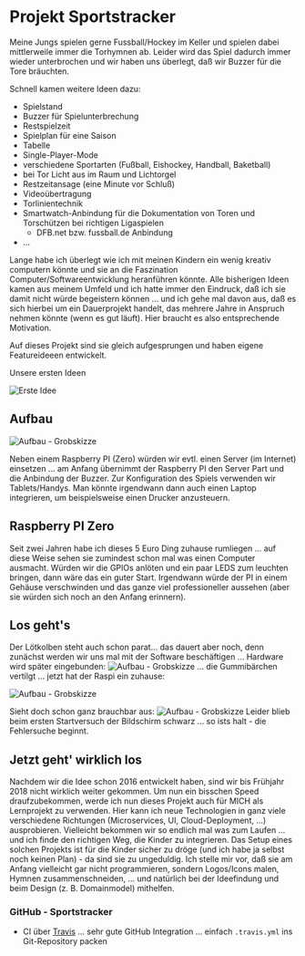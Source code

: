 # Projekt Sportstracker

Meine Jungs spielen gerne Fussball/Hockey im Keller und spielen dabei mittlerweile immer die Torhymnen ab. Leider wird das Spiel dadurch immer wieder unterbrochen und wir haben uns überlegt, daß wir Buzzer für die Tore bräuchten.

Schnell kamen weitere Ideen dazu:

* Spielstand
* Buzzer für Spielunterbrechung
* Restspielzeit
* Spielplan für eine Saison
* Tabelle
* Single-Player-Mode
* verschiedene Sportarten (Fußball, Eishockey, Handball, Baketball)
* bei Tor Licht aus im Raum und Lichtorgel
* Restzeitansage (eine Minute vor Schluß)
* Videoübertragung
* Torlinientechnik
* Smartwatch-Anbindung für die Dokumentation von Toren und Torschützen bei richtigen Ligaspielen
  * DFB.net bzw. fussball.de Anbindung
* ...

Lange habe ich überlegt wie ich mit meinen Kindern ein wenig kreativ computern könnte und sie an die Faszination Computer/Softwareentwicklung heranführen könnte. Alle bisherigen Ideen kamen aus meinem Umfeld und ich hatte immer den Eindruck, daß ich sie damit nicht würde begeistern können ... und ich gehe mal davon aus, daß es sich hierbei um ein Dauerprojekt handelt, das mehrere Jahre in Anspruch nehmen könnte (wenn es gut läuft). Hier braucht es also entsprechende Motivation.

Auf dieses Projekt sind sie gleich aufgesprungen und haben eigene Featureideeen entwickelt.

Unsere ersten Ideen

![Erste Idee](images/sportstracker/sportstracker_wieEsAnfing1.jpg)

## Aufbau

![Aufbau - Grobskizze](images/sportstracker/sportstracker_aufbau.jpg)

Neben einem Raspberry PI (Zero) würden wir evtl. einen Server (im Internet) einsetzen ... am Anfang übernimmt der Raspberry PI den Server Part und die Anbindung der Buzzer. Zur Konfiguration des Spiels verwenden wir Tablets/Handys. Man könnte irgendwann dann auch einen Laptop integrieren, um beispielsweise einen Drucker anzusteuern.

## Raspberry PI Zero

Seit zwei Jahren habe ich dieses 5 Euro Ding zuhause rumliegen ... auf diese Weise sehen sie zumindest schon mal was einen Computer ausmacht. Würden wir die GPIOs anlöten und ein paar LEDS zum leuchten bringen, dann wäre das ein guter Start. Irgendwann würde der PI in einem Gehäuse verschwinden und das ganze viel professioneller aussehen (aber sie würden sich noch an den Anfang erinnern).

## Los geht's

Der Lötkolben steht auch schon parat... das dauert aber noch, denn zunächst werden wir uns mal mit der Software beschäftigen ... Hardware wird später eingebunden:
![Aufbau - Grobskizze](images/sportstracker/sportstracker_esGehtLos1.jpg)
... die Gummibärchen vertilgt ... jetzt hat der Raspi ein zuhause:

![Aufbau - Grobskizze](images/sportstracker/sportstracker_erstesGehaeuse1.jpg)

Sieht doch schon ganz brauchbar aus:
![Aufbau - Grobskizze](images/sportstracker/sportstracker_erstesGehaeuse2.jpg)
Leider blieb beim ersten Startversuch der Bildschirm schwarz ... so ists halt - die Fehlersuche beginnt.

## Jetzt geht' wirklich los

Nachdem wir die Idee schon 2016 entwickelt haben, sind wir bis Frühjahr 2018 nicht wirklich weiter gekommen. Um nun ein bisschen Speed draufzubekommen, werde ich nun dieses Projekt auch für MICH als Lernprojekt zu verwenden. Hier kann ich neue Technologien in ganz viele verschiedene Richtungen (Microservices, UI, Cloud-Deployment, ...) ausprobieren. Vielleicht bekommen wir so endlich mal was zum Laufen ... und ich finde den richtigen Weg, die Kinder zu integrieren. Das Setup eines solchen Projekts ist für die Kinder sicher zu dröge (und ich habe ja selbst noch keinen Plan) - da sind sie zu ungeduldig. Ich stelle mir vor, daß sie am Anfang vielleicht gar nicht programmieren, sondern Logos/Icons malen, Hymnen zusammenschneiden, ... und natürlich bei der Ideefindung und beim Design (z. B. Domainmodel) mithelfen.

### GitHub - Sportstracker

* CI über [Travis](travis.md) ... sehr gute GitHub Integration ... einfach `.travis.yml` ins Git-Repository packen